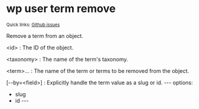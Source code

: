 # wp user term remove

<small>Quick links: <a href="https://github.com/issues?q=is%3Aopen+label%3Acommand%3Auser-term-remove+sort%3Aupdated-desc+org%3Awp-cli">Github issues</a></small>

Remove a term from an object.

&lt;id&gt;
: The ID of the object.

&lt;taxonomy&gt;
: The name of the term's taxonomy.

&lt;term&gt;...
: The name of the term or terms to be removed from the object.

[\--by=&lt;field&gt;]
: Explicitly handle the term value as a slug or id.
\---
options:
  - slug
  - id
\---



